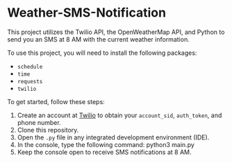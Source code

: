 # Weather-SMS-Notification
This project utilizes the Twilio API, the OpenWeatherMap API, and Python to send you an SMS at 8 AM with the current weather information.

To use this project, you will need to install the following packages:
- `schedule`
- `time`
- `requests`
- `twilio`

To get started, follow these steps:
1. Create an account at [Twilio](https://www.twilio.com/en-us/messaging/channels/sms) to obtain your `account_sid`, `auth_token`, and phone number.
2. Clone this repository.
3. Open the `.py` file in any integrated development environment (IDE).
4. In the console, type the following command: python3 main.py
5. Keep the console open to receive SMS notifications at 8 AM.
